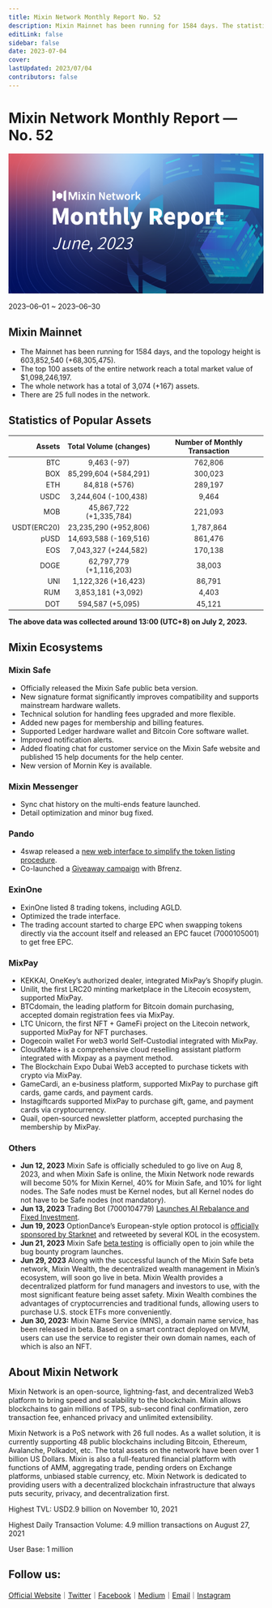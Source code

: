 ```yaml
---
title: Mixin Network Monthly Report No. 52
description: Mixin Mainnet has been running for 1584 days. The statistics of popular assets are listed. Ecosystem development, with Mixin Safe, Pando, Mixpay, Quill and other news and events are listed.
editLink: false
sidebar: false
date: 2023-07-04
cover: 
lastUpdated: 2023/07/04
contributors: false
---
```

# Mixin Network Monthly Report — No. 52

![monthly-report](./monthly-52.png)

2023–06–01 ~ 2023–06–30

## Mixin Mainnet
- The Mainnet has been running for 1584 days, and the topology height is 603,852,540 (+68,305,475).
- The top 100 assets of the entire network reach a total market value of $1,098,246,197.
- The whole network has a total of 3,074 (+167) assets.
- There are 25 full nodes in the network.

## Statistics of Popular Assets

| Assets     | Total Volume (changes) | Number of Monthly Transaction |
|----------:|:----------------------:|:---------:|
| BTC        | 9,463 (-97)                |	762,806 | 
| BOX	     | 85,299,604 (+584,291)             | 300,023   |
| ETH      	 | 84,818 (+576)          	| 289,197  |
| USDC       | 3,244,604 (-100,438)         | 9,464    |
| MOB        | 45,867,722 (+1,335,784)           |	221,093   |
| USDT(ERC20)| 23,235,290 (+952,806)          	| 1,787,864 |
| pUSD	     | 14,693,588 (-169,516)	            | 861,476 |
| EOS        | 7,043,327 (+244,582)          	| 170,138   |
| DOGE	     |  62,797,779 (+1,116,203)           | 38,003   |
| UNI	     | 1,122,326 (+16,423)        | 86,791  |
| RUM        | 3,853,181 (+3,092)         | 4,403   |
| DOT        | 594,587 (+5,095)          	| 45,121    |

 **The above data was collected around 13:00 (UTC+8) on July 2, 2023.**

## Mixin Ecosystems

### Mixin Safe
- Officially released the Mixin Safe public beta version.
- New signature format significantly improves compatibility and supports mainstream hardware wallets.
- Technical solution for handling fees upgraded and more flexible.
- Added new pages for membership and billing features.
- Supported Ledger hardware wallet and Bitcoin Core software wallet.
- Improved notification alerts.
- Added floating chat for customer service on the Mixin Safe website and published 15 help documents for the help center.
- New version of Mornin Key is available.

### Mixin Messenger
- Sync chat history on the multi-ends feature launched.
- Detail optimization and minor bug fixed.

### Pando
- 4swap released a [new web interface to simplify the token listing procedure](https://pando.im/news/2023/2023-06-21-new-web-interface-simplifies-token-list-on-pando-swap/).
- Co-launched a [Giveaway campaign](https://bfre.nz/news/150560) with Bfrenz.

### ExinOne
- ExinOne listed 8 trading tokens, including AGLD.
- Optimized the trade interface.
- The trading account started to charge EPC when swapping tokens directly via the account itself and released an EPC faucet (7000105001) to get free EPC.

### MixPay
- KEKKAI, OneKey’s authorized dealer, integrated MixPay’s Shopify plugin.
- Unilit, the first LRC20 minting marketplace in the Litecoin ecosystem, supported MixPay.
- BTCdomain, the leading platform for Bitcoin domain purchasing, accepted domain registration fees via MixPay.
- LTC Unicorn, the first NFT + GameFi project on the Litecoin network, supported MixPay for NFT purchases.
- Dogecoin wallet For web3 world Self-Custodial integrated with MixPay.
- CloudMate+ is a comprehensive cloud reselling assistant platform integrated with Mixpay as a payment method.
- The Blockchain Expo Dubai Web3 accepted to purchase tickets with crypto via MixPay.
- GameCardi, an e-business platform, supported MixPay to purchase gift cards, game cards, and payment cards.
- Instagiftcards supported MixPay to purchase gift, game, and payment cards via cryptocurrency.
- Quail, open-sourced newsletter platform, accepted purchasing the membership by MixPay.

### Others
- **Jun 12, 2023** Mixin Safe is officially scheduled to go live on Aug 8, 2023, and when Mixin Safe is online, the Mixin Network node rewards will become 50% for Mixin Kernel, 40% for Mixin Safe, and 10% for light nodes. The Safe nodes must be Kernel nodes, but all Kernel nodes do not have to be Safe nodes (not mandatory).
- **Jun 13, 2023** Trading Bot (7000104779) [Launches AI Rebalance and Fixed Investment](https://bigone.zendesk.com/hc/zh-cn/articles/19524408618777).
- **Jun 19, 2023** OptionDance’s European-style option protocol is [officially sponsored by Starknet](https://twitter.com/OptionDance/status/1669313531005775874) and retweeted by several KOL in the ecosystem.
- **Jun 21, 2023** Mixin Safe [beta testing](https://support.mixin.one/zh/article/mixin-safe-bug-1-btc-dvmt62/) is officially open to join while the bug bounty program launches.
- **Jun 29, 2023** Along with the successful launch of the Mixin Safe beta network, Mixin Wealth, the decentralized wealth management in Mixin’s ecosystem, will soon go live in beta. Mixin Wealth provides a decentralized platform for fund managers and investors to use, with the most significant feature being asset safety. Mixin Wealth combines the advantages of cryptocurrencies and traditional funds, allowing users to purchase U.S. stock ETFs more conveniently.
- **Jun 30, 2023:** Mixin Name Service (MNS), a domain name service, has been released in beta. Based on a smart contract deployed on MVM, users can use the service to register their own domain names, each of which is also an NFT.

## About Mixin Network

Mixin Network is an open-source, lightning-fast, and decentralized Web3 platform to bring speed and scalability to the blockchain. Mixin allows blockchains to gain millions of TPS, sub-second final confirmation, zero transaction fee, enhanced privacy and unlimited extensibility.

Mixin Network is a PoS network with 26 full nodes. As a wallet solution, it is currently supporting 48 public blockchains including Bitcoin, Ethereum, Avalanche, Polkadot, etc. The total assets on the network have been over 1 billion US Dollars. Mixin is also a full-featured financial platform with functions of AMM, aggregating trade, pending orders on Exchange platforms, unbiased stable currency, etc. Mixin Network is dedicated to providing users with a decentralized blockchain infrastructure that always puts security, privacy, and decentralization first.

Highest TVL: USD2.9 billion on November 10, 2021

Highest Daily Transaction Volume: 4.9 million transactions on August 27, 2021

User Base: 1 million

## Follow us:

[Official Website](https://mixin.one/)｜[Twitter](https://twitter.com/MixinKernel)｜[Facebook](https://www.facebook.com/MixinNetwork)｜[Medium](https://medium.com/mixinnetwork)｜[Email](contact@mixin.one)｜[Instagram](https://instagram.com/mixinnetwork)
